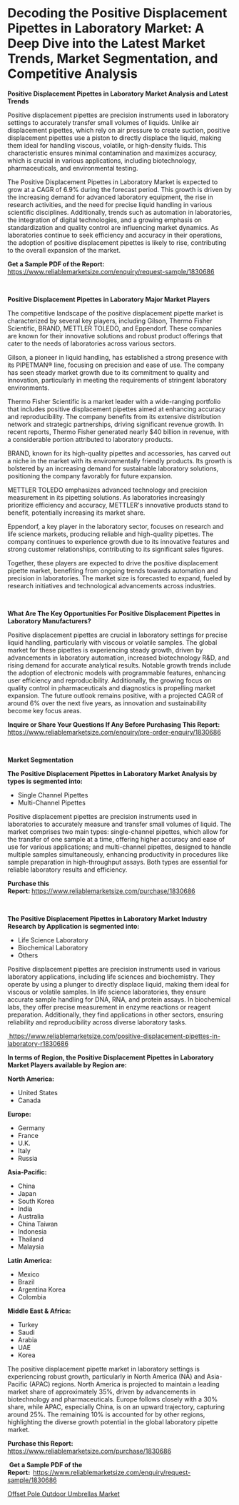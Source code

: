 <p><h1>Decoding the Positive Displacement Pipettes in Laboratory Market: A Deep Dive into the Latest Market Trends, Market Segmentation, and Competitive Analysis</h1></p><p><strong>Positive Displacement Pipettes in Laboratory Market Analysis and Latest Trends</strong></p>
<p><p>Positive displacement pipettes are precision instruments used in laboratory settings to accurately transfer small volumes of liquids. Unlike air displacement pipettes, which rely on air pressure to create suction, positive displacement pipettes use a piston to directly displace the liquid, making them ideal for handling viscous, volatile, or high-density fluids. This characteristic ensures minimal contamination and maximizes accuracy, which is crucial in various applications, including biotechnology, pharmaceuticals, and environmental testing.</p><p>The Positive Displacement Pipettes in Laboratory Market is expected to grow at a CAGR of 6.9% during the forecast period. This growth is driven by the increasing demand for advanced laboratory equipment, the rise in research activities, and the need for precise liquid handling in various scientific disciplines. Additionally, trends such as automation in laboratories, the integration of digital technologies, and a growing emphasis on standardization and quality control are influencing market dynamics. As laboratories continue to seek efficiency and accuracy in their operations, the adoption of positive displacement pipettes is likely to rise, contributing to the overall expansion of the market.</p></p>
<p><strong>Get a Sample PDF of the Report:&nbsp;</strong> <a href="https://www.reliablemarketsize.com/enquiry/request-sample/1830686?utm_campaign=2804&utm_medium=2&utm_source=Github&utm_content=ia&utm_term=05042025&utm_id=positive-displacement-pipettes-in-laboratory">https://www.reliablemarketsize.com/enquiry/request-sample/1830686</a></p>
<p>&nbsp;</p>
<p><strong>Positive Displacement Pipettes in Laboratory Major Market Players</strong></p>
<p><p>The competitive landscape of the positive displacement pipette market is characterized by several key players, including Gilson, Thermo Fisher Scientific, BRAND, METTLER TOLEDO, and Eppendorf. These companies are known for their innovative solutions and robust product offerings that cater to the needs of laboratories across various sectors.</p><p>Gilson, a pioneer in liquid handling, has established a strong presence with its PIPETMAN® line, focusing on precision and ease of use. The company has seen steady market growth due to its commitment to quality and innovation, particularly in meeting the requirements of stringent laboratory environments.</p><p>Thermo Fisher Scientific is a market leader with a wide-ranging portfolio that includes positive displacement pipettes aimed at enhancing accuracy and reproducibility. The company benefits from its extensive distribution network and strategic partnerships, driving significant revenue growth. In recent reports, Thermo Fisher generated nearly $40 billion in revenue, with a considerable portion attributed to laboratory products.</p><p>BRAND, known for its high-quality pipettes and accessories, has carved out a niche in the market with its environmentally friendly products. Its growth is bolstered by an increasing demand for sustainable laboratory solutions, positioning the company favorably for future expansion.</p><p>METTLER TOLEDO emphasizes advanced technology and precision measurement in its pipetting solutions. As laboratories increasingly prioritize efficiency and accuracy, METTLER's innovative products stand to benefit, potentially increasing its market share.</p><p>Eppendorf, a key player in the laboratory sector, focuses on research and life science markets, producing reliable and high-quality pipettes. The company continues to experience growth due to its innovative features and strong customer relationships, contributing to its significant sales figures.</p><p>Together, these players are expected to drive the positive displacement pipette market, benefiting from ongoing trends towards automation and precision in laboratories. The market size is forecasted to expand, fueled by research initiatives and technological advancements across industries.</p></p>
<p>&nbsp;</p>
<p><strong>What Are The Key Opportunities For Positive Displacement Pipettes in Laboratory Manufacturers?</strong></p>
<p><p>Positive displacement pipettes are crucial in laboratory settings for precise liquid handling, particularly with viscous or volatile samples. The global market for these pipettes is experiencing steady growth, driven by advancements in laboratory automation, increased biotechnology R&D, and rising demand for accurate analytical results. Notable growth trends include the adoption of electronic models with programmable features, enhancing user efficiency and reproducibility. Additionally, the growing focus on quality control in pharmaceuticals and diagnostics is propelling market expansion. The future outlook remains positive, with a projected CAGR of around 6% over the next five years, as innovation and sustainability become key focus areas.</p></p>
<p><strong>Inquire or Share Your Questions If Any Before Purchasing This Report:</strong> <a href="https://www.reliablemarketsize.com/enquiry/pre-order-enquiry/1830686?utm_campaign=2804&utm_medium=2&utm_source=Github&utm_content=ia&utm_term=05042025&utm_id=positive-displacement-pipettes-in-laboratory">https://www.reliablemarketsize.com/enquiry/pre-order-enquiry/1830686</a></p>
<p>&nbsp;</p>
<p><strong>Market Segmentation</strong></p>
<p><strong>The Positive Displacement Pipettes in Laboratory Market Analysis by types is segmented into:</strong></p>
<p><ul><li>Single Channel Pipettes</li><li>Multi-Channel Pipettes</li></ul></p>
<p><p>Positive displacement pipettes are precision instruments used in laboratories to accurately measure and transfer small volumes of liquid. The market comprises two main types: single-channel pipettes, which allow for the transfer of one sample at a time, offering higher accuracy and ease of use for various applications; and multi-channel pipettes, designed to handle multiple samples simultaneously, enhancing productivity in procedures like sample preparation in high-throughput assays. Both types are essential for reliable laboratory results and efficiency.</p></p>
<p><strong>Purchase this Report:&nbsp;</strong><a href="https://www.reliablemarketsize.com/purchase/1830686?utm_campaign=2804&utm_medium=2&utm_source=Github&utm_content=ia&utm_term=05042025&utm_id=positive-displacement-pipettes-in-laboratory">https://www.reliablemarketsize.com/purchase/1830686</a></p>
<p>&nbsp;</p>
<p><strong>The Positive Displacement Pipettes in Laboratory Market Industry Research by Application is segmented into:</strong></p>
<p><ul><li>Life Science Laboratory</li><li>Biochemical Laboratory</li><li>Others</li></ul></p>
<p><p>Positive displacement pipettes are precision instruments used in various laboratory applications, including life sciences and biochemistry. They operate by using a plunger to directly displace liquid, making them ideal for viscous or volatile samples. In life science laboratories, they ensure accurate sample handling for DNA, RNA, and protein assays. In biochemical labs, they offer precise measurement in enzyme reactions or reagent preparation. Additionally, they find applications in other sectors, ensuring reliability and reproducibility across diverse laboratory tasks.</p></p>
<p><a href="https://www.reliablemarketsize.com/positive-displacement-pipettes-in-laboratory-r1830686?utm_campaign=2804&utm_medium=2&utm_source=Github&utm_content=ia&utm_term=05042025&utm_id=positive-displacement-pipettes-in-laboratory">&nbsp;https://www.reliablemarketsize.com/positive-displacement-pipettes-in-laboratory-r1830686</a></p>
<p><strong>In terms of Region, the Positive Displacement Pipettes in Laboratory Market Players available by Region are:</strong></p>
<p>
    <p> <strong> North America: </strong>
        <ul>
            <li>United States</li>
            <li>Canada</li>
        </ul>
        </p> 
    <p> <strong> Europe: </strong>
        <ul>
            <li>Germany</li>
            <li>France</li>
            <li>U.K.</li>
            <li>Italy</li>
            <li>Russia</li>
        </ul>
        </p> 
    <p> <strong> Asia-Pacific: </strong>
        <ul>
            <li>China</li>
            <li>Japan</li>
            <li>South Korea</li>
            <li>India</li>
            <li>Australia</li>
            <li>China Taiwan</li>
            <li>Indonesia</li>
            <li>Thailand</li>
            <li>Malaysia</li>
        </ul>
        </p> 
    <p> <strong> Latin America: </strong>
        <ul>
            <li>Mexico</li>
            <li>Brazil</li>
            <li>Argentina Korea</li>
            <li>Colombia</li>
        </ul>
        </p> 
    <p> <strong> Middle East & Africa: </strong>
        <ul>
            <li>Turkey</li>
            <li>Saudi</li>
            <li>Arabia</li>
            <li>UAE</li>
            <li>Korea</li>
        </ul>
    </p>
    </p>
<p><p>The positive displacement pipette market in laboratory settings is experiencing robust growth, particularly in North America (NA) and Asia-Pacific (APAC) regions. North America is projected to maintain a leading market share of approximately 35%, driven by advancements in biotechnology and pharmaceuticals. Europe follows closely with a 30% share, while APAC, especially China, is on an upward trajectory, capturing around 25%. The remaining 10% is accounted for by other regions, highlighting the diverse growth potential in the global laboratory pipette market.</p></p>
<p><strong>Purchase this Report: </strong><a href="https://www.reliablemarketsize.com/purchase/1830686?utm_campaign=2804&utm_medium=2&utm_source=Github&utm_content=ia&utm_term=05042025&utm_id=positive-displacement-pipettes-in-laboratory">https://www.reliablemarketsize.com/purchase/1830686</a></p>
<p>&nbsp;<strong>Get a Sample PDF of the Report:&nbsp;&nbsp;</strong><a href="https://www.reliablemarketsize.com/enquiry/request-sample/1830686?utm_campaign=2804&utm_medium=2&utm_source=Github&utm_content=ia&utm_term=05042025&utm_id=positive-displacement-pipettes-in-laboratory">https://www.reliablemarketsize.com/enquiry/request-sample/1830686</a></p>
<p><strong></strong></p>
<p><p><a href="https://github.com/chkrselia/Market-Research-Report-List-1/blob/main/offset-pole-outdoor-umbrellas-market.md?utm_campaign=2804&utm_medium=2&utm_source=Github&utm_content=ia&utm_term=05042025&utm_id=positive-displacement-pipettes-in-laboratory">Offset Pole Outdoor Umbrellas Market</a></p></p>